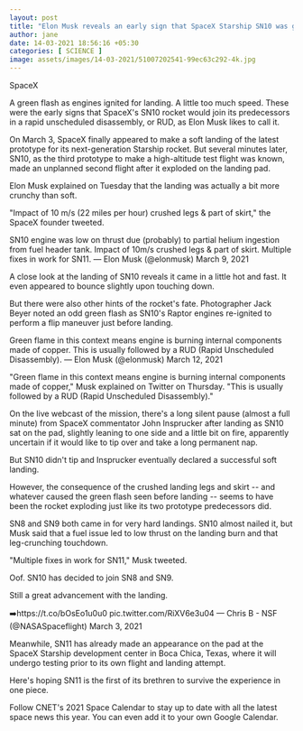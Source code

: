 ```yaml
---
layout: post
title: "Elon Musk reveals an early sign that SpaceX Starship SN10 was going to explode"
author: jane 
date: 14-03-2021 18:56:16 +05:30 
categories: [ SCIENCE ] 
image: assets/images/14-03-2021/51007202541-99ec63c292-4k.jpg
---
```

SpaceX

A green flash as engines ignited for landing. A little too much speed. These were the early signs that SpaceX's SN10 rocket would join its predecessors in a rapid unscheduled disassembly, or RUD, as Elon Musk likes to call it.

On March 3, SpaceX finally appeared to make a soft landing of the latest prototype for its next-generation Starship rocket. But several minutes later, SN10, as the third prototype to make a high-altitude test flight was known, made an unplanned second flight after it exploded on the landing pad.

Elon Musk explained on Tuesday that the landing was actually a bit more crunchy than soft.

"Impact of 10 m/s (22 miles per hour) crushed legs & part of skirt," the SpaceX founder tweeted.

SN10 engine was low on thrust due (probably) to partial helium ingestion from fuel header tank. Impact of 10m/s crushed legs & part of skirt. Multiple fixes in work for SN11. — Elon Musk (@elonmusk) March 9, 2021

A close look at the landing of SN10 reveals it came in a little hot and fast. It even appeared to bounce slightly upon touching down.

But there were also other hints of the rocket's fate. Photographer Jack Beyer noted an odd green flash as SN10's Raptor engines re-ignited to perform a flip maneuver just before landing.

Green flame in this context means engine is burning internal components made of copper. This is usually followed by a RUD (Rapid Unscheduled Disassembly). — Elon Musk (@elonmusk) March 12, 2021

"Green flame in this context means engine is burning internal components made of copper," Musk explained on Twitter on Thursday. "This is usually followed by a RUD (Rapid Unscheduled Disassembly)."

On the live webcast of the mission, there's a long silent pause (almost a full minute) from SpaceX commentator John Insprucker after landing as SN10 sat on the pad, slightly leaning to one side and a little bit on fire, apparently uncertain if it would like to tip over and take a long permanent nap.

But SN10 didn't tip and Insprucker eventually declared a successful soft landing.

However, the consequence of the crushed landing legs and skirt -- and whatever caused the green flash seen before landing -- seems to have been the rocket exploding just like its two prototype predecessors did.

SN8 and SN9 both came in for very hard landings. SN10 almost nailed it, but Musk said that a fuel issue led to low thrust on the landing burn and that leg-crunching touchdown.

"Multiple fixes in work for SN11," Musk tweeted.

Oof. SN10 has decided to join SN8 and SN9.



Still a great advancement with the landing.



➡️https://t.co/bOsEo1u0u0 pic.twitter.com/RiXV6e3u04 — Chris B - NSF (@NASASpaceflight) March 3, 2021

Meanwhile, SN11 has already made an appearance on the pad at the SpaceX Starship development center in Boca Chica, Texas, where it will undergo testing prior to its own flight and landing attempt.

Here's hoping SN11 is the first of its brethren to survive the experience in one piece.

Follow CNET's 2021 Space Calendar to stay up to date with all the latest space news this year. You can even add it to your own Google Calendar.